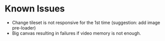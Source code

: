 # Known Issues #
  * Change tileset is not responsive for the 1st time (suggestion: add image pre-loader)
  * Big canvas resulting in failures if video memory is not enough.